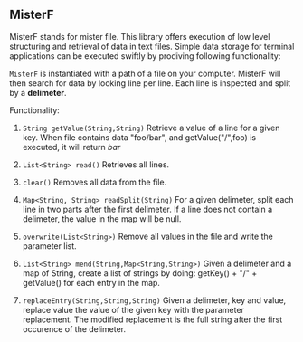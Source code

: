## MisterF

MisterF stands for mister file. This library offers execution of low level structuring and retrieval of data in text files. Simple data storage for terminal applications can 
be executed swiftly by prodiving following functionality:

``MisterF`` is instantiated with a path of a file on your computer. MisterF will then search for data by looking line per line. Each line is inspected and split by a **delimeter**.

Functionality:
1) ``String getValue(String,String)``
   Retrieve a value of a line for a given key. When file contains data "foo/bar", and getValue("/",foo) is executed, it will return _bar_

2) ``List<String> read()``
   Retrieves all lines.

3) ``clear()``
   Removes all data from the file.

4) ``Map<String, String> readSplit(String)``
   For a given delimeter, split each line in two parts after the first delimeter. If a line does not contain a delimeter, the value in the map will be null.

5) ``overwrite(List<String>)``
   Remove all values in the file and write the parameter list.

6) ``List<String> mend(String,Map<String,String>)``
   Given a delimeter and a map of String, create a list of strings by doing: getKey() + "/" + getValue() for each entry in the map.

7) ``replaceEntry(String,String,String)``
   Given a delimeter, key and value, replace value the value of the given key with the parameter replacement. The modified replacement is the full string after the first occurence of the delimeter.

   
